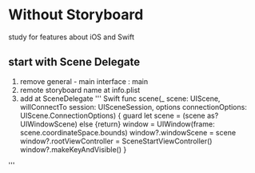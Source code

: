 # Without Storyboard
study for features about iOS and Swift

## start with Scene Delegate 
1. remove general - main interface : main
2. remote storyboard name at info.plist
3. add at SceneDelegate 
''' Swift
    func scene(_ scene: UIScene, willConnectTo session: UISceneSession, options connectionOptions: UIScene.ConnectionOptions) {
        guard let scene = (scene as? UIWindowScene) else {return}
        window = UIWindow(frame: scene.coordinateSpace.bounds)
        window?.windowScene = scene
        window?.rootViewController = SceneStartViewController()
        window?.makeKeyAndVisible()
    }

'''

